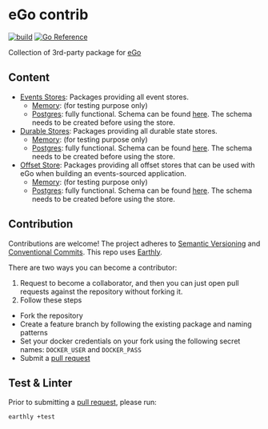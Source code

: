 # eGo contrib

[![build](https://img.shields.io/github/actions/workflow/status/Tochemey/ego-contrib/build.yml?branch=main)](https://github.com/Tochemey/ego-contrib/actions/workflows/build.yml)
[![Go Reference](https://pkg.go.dev/badge/github.com/tochemey/ego.svg)](https://pkg.go.dev/github.com/tochemey/ego-contrib)

Collection of 3rd-party package for [eGo](https://github.com/Tochemey/ego)

## Content

- [Events Stores](./eventstore): Packages providing all event stores.
    - [Memory](./eventstore/memory): (for testing purpose only)
    - [Postgres](./eventstore/postgres): fully functional. Schema can be found [here](./eventstore/postgres/resources/eventstore_postgres.sql). The schema needs to be created before using the store.
- [Durable Stores](./durablestore): Packages providing all durable state stores.
    - [Memory](./durablestore/memory): (for testing purpose only)
    - [Postgres](./durablestore/postgres): fully functional. Schema can be found [here](./durablestore/postgres/resources/durablestore_postgres.sql). The schema needs to be created before using the store.
- [Offset Store](./offsetstore): Packages providing all offset stores that can be used with eGo when building an events-sourced application.
  - [Memory](./offsetstore/memory): (for testing purpose only)
  - [Postgres](./offsetstore/postgres): fully functional. Schema can be found [here](./offsetstore/postgres/resources/offsetstore_postgres.sql). The schema needs to be created before using the store.

## Contribution

Contributions are welcome!
The project adheres to [Semantic Versioning](https://semver.org)
and [Conventional Commits](https://www.conventionalcommits.org/en/v1.0.0/).
This repo uses [Earthly](https://earthly.dev/get-earthly).

There are two ways you can become a contributor:

1. Request to become a collaborator, and then you can just open pull requests against the repository without forking it.
2. Follow these steps

- Fork the repository
- Create a feature branch by following the existing package and naming patterns
- Set your docker credentials on your fork using the following secret names: `DOCKER_USER` and `DOCKER_PASS`
- Submit a [pull request](https://help.github.com/articles/using-pull-requests)

## Test & Linter

Prior to submitting a [pull request](https://help.github.com/articles/using-pull-requests), please run:

```bash
earthly +test
```
